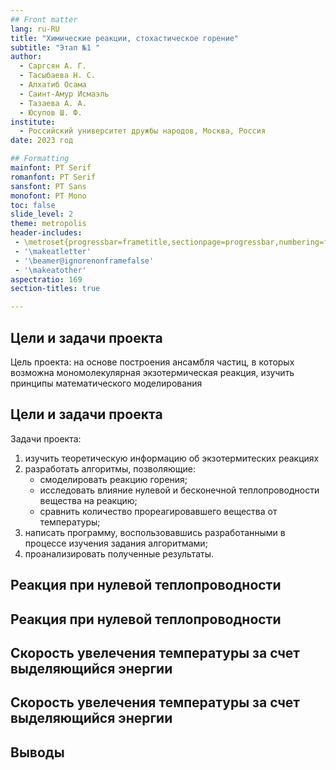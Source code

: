 ```yaml
---
## Front matter
lang: ru-RU
title: "Химические реакции, стохастическое горение"
subtitle: "Этап №1 "
author: 
  - Саргсян А. Г.    
  - Тасыбаева Н. С.  
  - Алхатиб Осама  
  - Саинт-Амур Исмаэль  
  - Тазаева А. А.  
  - Юсупов Ш. Ф.  
institute:
  - Российский университет дружбы народов, Москва, Россия
date: 2023 год

## Formatting
mainfont: PT Serif
romanfont: PT Serif
sansfont: PT Sans
monofont: PT Mono
toc: false
slide_level: 2
theme: metropolis
header-includes:
 - \metroset{progressbar=frametitle,sectionpage=progressbar,numbering=fraction}
 - '\makeatletter'
 - '\beamer@ignorenonframefalse'
 - '\makeatother'
aspectratio: 169
section-titles: true

---
```


## Цели и задачи проекта
Цель проекта: на основе построения ансамбля частиц, в которых
возможна мономолекулярная экзотермическая реакция, изучить принципы математического моделирования

## Цели и задачи проекта

Задачи проекта:

1.	изучить теоретическую информацию об экзотермитеских реакциях
2.	разработать алгоритмы, позволяющие:
     - смоделировать реакцию горения;
     - исследовать влияние нулевой и бесконечной теплопроводности вещества на реакцию;
     - сравнить количество прореагировавшего вещества от температуры;
3.	написать программу, воспользовавшись разработанными в процессе изучения задания алгоритмами;
4.	проанализировать полученные результаты.

## Реакция при нулевой теплопроводности

## Реакция при нулевой теплопроводности

## Скорость увелечения температуры за счет выделяющийся энергии

## Скорость увелечения температуры за счет выделяющийся энергии

## Выводы




